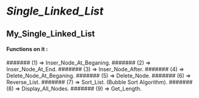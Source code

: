 # _Single_Linked_List_
## My_Single_Linked_List
#### Functions on it :
####### (1) => Inser_Node_At_Beganing.
####### (2) => Inser_Node_At_End.
####### (3) => Inser_Node_After.
####### (4) => Delete_Node_At_Beganing.
####### (5) => Delete_Node.
####### (6) => Reverse_List.
####### (7) => Sort_List. (Bubble Sort Algorithm).
####### (8) => Display_All_Nodes.
####### (9) => Get_Length.
